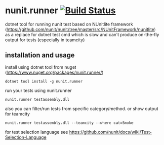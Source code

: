 # nunit.runner [![Build Status](https://travis-ci.com/qakit/nunit.runner.svg?branch=master)](https://travis-ci.com/qakit/nunit.runner)
dotnet tool for running nunit test based on NUnitlite framework (https://github.com/nunit/nunit/tree/master/src/NUnitFramework/nunitlite) as a replace for dotnet test cmd which is slow and can't produce on-the-fly output for tests (especially in teamcity)

## installation and usage

install using dotnet tool from nuget (https://www.nuget.org/packages/nunit.runner/)
```console
dotnet tool install -g nunit.runner
```

run your tests using nunit.runner
```console
nunit.runner testassembly.dll
```

also you can filter/run tests from specific category/method. or show output for teamcity 
```console
nunit.runner testassembly.dll --teamcity --where cat=Smoke
```
for test selection language see https://github.com/nunit/docs/wiki/Test-Selection-Language


